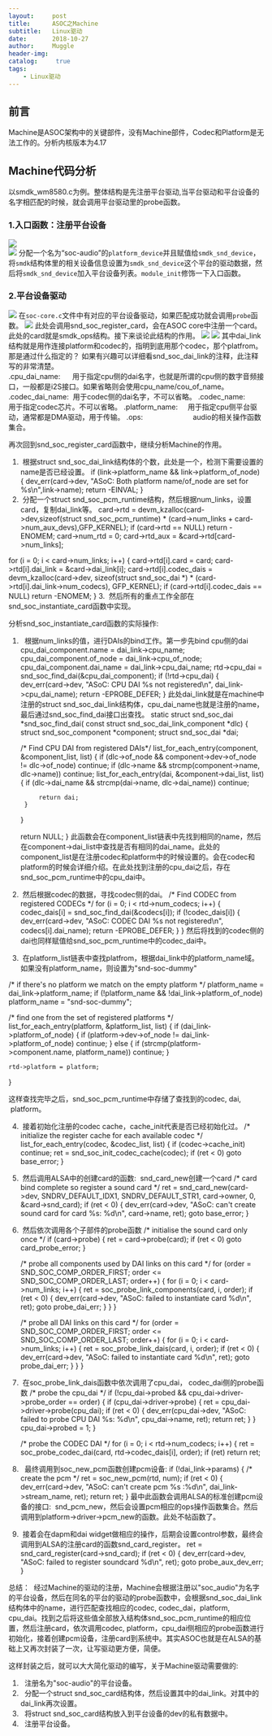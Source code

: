 ```yaml
---
layout:     post
title:      ASOC之Machine
subtitle:   Linux驱动
date:       2018-10-27
author:     Muggle
header-img:
catalog: 	 true
tags:
    - Linux驱动
---
```


## 前言 ##
Machine是ASOC架构中的关键部件，没有Machine部件，Codec和Platform是无法工作的。分析内核版本为4.17

## Machine代码分析 ##
以smdk_wm8580.c为例。整体结构是先注册平台驱动,当平台驱动和平台设备的名字相匹配的时候，就会调用平台驱动里的probe函数。<br>
### 1.入口函数：注册平台设备 ###
![](https://i.imgur.com/ztAGdMx.jpg)
<br>
![](https://i.imgur.com/oUa8aOz.jpg)
分配一个名为“soc-audio”的`platform_device`并且赋值给`smdk_snd_device`，将`smdk`结构体里的相关设备信息设置为`smdk_snd_device`这个平台的驱动数据，然后将`smdk_snd_device`加入平台设备列表。`module_init`修饰一下入口函数。

### 2.平台设备驱动 ###
![](https://i.imgur.com/ATFspMi.jpg)
在`soc-core.c`文件中有对应的平台设备驱动，如果匹配成功就会调用`probe`函数。
![](https://i.imgur.com/QKrIB7f.jpg)
此处会调用snd_soc_register_card，会在ASOC core中注册一个card。 此处的card就是smdk_ops结构。接下来谈论此结构的作用。
![](https://i.imgur.com/udyZuMj.jpg)
![](https://i.imgur.com/k3nbDnK.jpg)
其中dai_link结构就是用作连接platform和codec的，指明到底用那个codec，那个platfrom。那是通过什么指定的？  如果有兴趣可以详细看snd_soc_dai_link的注释，此注释写的非常清楚。<br>
	.cpu_dai_name:      用于指定cpu侧的dai名字，也就是所谓的cpu侧的数字音频接口，一般都是i2S接口。如果省略则会使用cpu_name/cou_of_name。
	.codec_dai_name:  用于codec侧的dai名字，不可以省略。
	.codec_name:         用于指定codec芯片。不可以省略。
	.platform_name:     用于指定cpu侧平台驱动，通常都是DMA驱动，用于传输。
	.ops:                         audio的相关操作函数集合。

再次回到snd_soc_register_card函数中，继续分析Machine的作用。
1.  根据struct snd_soc_dai_link结构体的个数，此处是一个，检测下需要设置的name是否已经设置。
if (link->platform_name && link->platform_of_node) {
	dev_err(card->dev,
	"ASoC: Both platform name/of_node are set for %s\n",link->name);
	return -EINVAL;
}
2.  分配一个struct snd_soc_pcm_runtime结构，然后根据num_links，设置card，复制dai_link等。
card->rtd = devm_kzalloc(card->dev,sizeof(struct snd_soc_pcm_runtime) *
			 (card->num_links + card->num_aux_devs),GFP_KERNEL);
    if (card->rtd == NULL)
	    return -ENOMEM;
    card->num_rtd = 0;
    card->rtd_aux = &card->rtd[card->num_links];
 
for (i = 0; i < card->num_links; i++) {
	card->rtd[i].card = card;
	card->rtd[i].dai_link = &card->dai_link[i];
	card->rtd[i].codec_dais = devm_kzalloc(card->dev,
				sizeof(struct snd_soc_dai *) *
				(card->rtd[i].dai_link->num_codecs),
				GFP_KERNEL);
	if (card->rtd[i].codec_dais == NULL)
		return -ENOMEM;
}
3.  然后所有的重点工作全部在snd_soc_instantiate_card函数中实现。

分析snd_soc_instantiate_card函数的实际操作:
1.   根据num_links的值，进行DAIs的bind工作。第一步先bind cpu侧的dai
	cpu_dai_component.name = dai_link->cpu_name;
	cpu_dai_component.of_node = dai_link->cpu_of_node;
	cpu_dai_component.dai_name = dai_link->cpu_dai_name;
	rtd->cpu_dai = snd_soc_find_dai(&cpu_dai_component);
	if (!rtd->cpu_dai) {
		dev_err(card->dev, "ASoC: CPU DAI %s not registered\n",
			dai_link->cpu_dai_name);
		return -EPROBE_DEFER;
	}
此处dai_link就是在machine中注册的struct snd_soc_dai_link结构体，cpu_dai_name也就是注册的name，最后通过snd_soc_find_dai接口出查找。
static struct snd_soc_dai *snd_soc_find_dai(
	const struct snd_soc_dai_link_component *dlc)
{
	struct snd_soc_component *component;
	struct snd_soc_dai *dai;
 
	/* Find CPU DAI from registered DAIs*/
	list_for_each_entry(component, &component_list, list) {
		if (dlc->of_node && component->dev->of_node != dlc->of_node)
			continue;
		if (dlc->name && strcmp(component->name, dlc->name))
			continue;
		list_for_each_entry(dai, &component->dai_list, list) {
			if (dlc->dai_name && strcmp(dai->name, dlc->dai_name))
				continue;
 
			return dai;
		}
	}
 
	return NULL;
}
此函数会在component_list链表中先找到相同的name，然后在component->dai_list中查找是否有相同的dai_name。此处的component_list是在注册codec和platform中的时候设置的。会在codec和platform的时候会详细介绍。在此处找到注册的cpu_dai之后，存在snd_soc_pcm_runtime中的cpu_dai中。

2.  然后根据codec的数据，寻找codec侧的dai。
/* Find CODEC from registered CODECs */
for (i = 0; i < rtd->num_codecs; i++) {
	codec_dais[i] = snd_soc_find_dai(&codecs[i]);
	if (!codec_dais[i]) {
		dev_err(card->dev, "ASoC: CODEC DAI %s not registered\n",
			codecs[i].dai_name);
		return -EPROBE_DEFER;
	}
}
然后将找到的codec侧的dai也同样赋值给snd_soc_pcm_runtime中的codec_dai中。

3.  在platform_list链表中查找platfrom，根据dai_link中的platform_name域。如果没有platform_name，则设置为"snd-soc-dummy"

/* if there's no platform we match on the empty platform */
platform_name = dai_link->platform_name;
if (!platform_name && !dai_link->platform_of_node)
	platform_name = "snd-soc-dummy";
 
/* find one from the set of registered platforms */
list_for_each_entry(platform, &platform_list, list) {
	if (dai_link->platform_of_node) {
		if (platform->dev->of_node !=
		    dai_link->platform_of_node)
			continue;
	} else {
		if (strcmp(platform->component.name, platform_name))
			continue;
	}
 
	rtd->platform = platform;
}

这样查找完毕之后，snd_soc_pcm_runtime中存储了查找到的codec, dai,  platform。

4.  接着初始化注册的codec cache，cache_init代表是否已经初始化过。
	/* initialize the register cache for each available codec */
	list_for_each_entry(codec, &codec_list, list) {
	if (codec->cache_init)
		continue;
	ret = snd_soc_init_codec_cache(codec);
	if (ret < 0)
		goto base_error;
	}

5.  然后调用ALSA中的创建card的函数:  snd_card_new创建一个card
	/* card bind complete so register a sound card */
	ret = snd_card_new(card->dev, SNDRV_DEFAULT_IDX1, SNDRV_DEFAULT_STR1,
		card->owner, 0, &card->snd_card);
	if (ret < 0) {
	dev_err(card->dev,
		"ASoC: can't create sound card for card %s: %d\n",
		card->name, ret);
	goto base_error;
	}

6.  然后依次调用各个子部件的probe函数
	/* initialise the sound card only once */
	if (card->probe) {
	ret = card->probe(card);
	if (ret < 0)
		goto card_probe_error;
	}
 
	/* probe all components used by DAI links on this card */
	for (order = SND_SOC_COMP_ORDER_FIRST; order <= SND_SOC_COMP_ORDER_LAST;
		order++) {
	for (i = 0; i < card->num_links; i++) {
		ret = soc_probe_link_components(card, i, order);
		if (ret < 0) {
			dev_err(card->dev,
				"ASoC: failed to instantiate card %d\n",
				ret);
			goto probe_dai_err;
		}
	}
}
 
	/* probe all DAI links on this card */
	for (order = SND_SOC_COMP_ORDER_FIRST; order <= SND_SOC_COMP_ORDER_LAST;
		order++) {
	for (i = 0; i < card->num_links; i++) {
		ret = soc_probe_link_dais(card, i, order);
		if (ret < 0) {
			dev_err(card->dev,
				"ASoC: failed to instantiate card %d\n",
				ret);
			goto probe_dai_err;
		}
	}
}

7.  在soc_probe_link_dais函数中依次调用了cpu_dai， codec_dai侧的probe函数
	/* probe the cpu_dai */
	if (!cpu_dai->probed &&
		cpu_dai->driver->probe_order == order) {
	if (cpu_dai->driver->probe) {
		ret = cpu_dai->driver->probe(cpu_dai);
		if (ret < 0) {
			dev_err(cpu_dai->dev,
				"ASoC: failed to probe CPU DAI %s: %d\n",
				cpu_dai->name, ret);
			return ret;
		}
	}
	cpu_dai->probed = 1;
}
 
	/* probe the CODEC DAI */
	for (i = 0; i < rtd->num_codecs; i++) {
	ret = soc_probe_codec_dai(card, rtd->codec_dais[i], order);
	if (ret)
		return ret;

8.   最终调用到soc_new_pcm函数创建pcm设备:
	if (!dai_link->params) {
		/* create the pcm */
		ret = soc_new_pcm(rtd, num);
		if (ret < 0) {
		dev_err(card->dev, "ASoC: can't create pcm %s :%d\n",
	dai_link->stream_name, ret);
	return ret;
	}
最中此函数会调用ALSA的标准创建pcm设备的接口:  snd_pcm_new，然后会设置pcm相应的ops操作函数集合。然后调用到platform->driver->pcm_new的函数。此处不帖函数了。

9.  接着会在dapm和dai widget做相应的操作，后期会设置control参数，最终会调用到ALSA的注册card的函数snd_card_register。
	ret = snd_card_register(card->snd_card);
	if (ret < 0) {
	dev_err(card->dev, "ASoC: failed to register soundcard %d\n",
			ret);
	goto probe_aux_dev_err;
	}

总结：  经过Machine的驱动的注册，Machine会根据注册以"soc_audio"为名字的平台设备，然后在同名的平台的驱动的probe函数中，会根据snd_soc_dai_link结构体中的name，进行匹配查找相应的codec, codec_dai，platform, cpu_dai。找到之后将这些值全部放入结构体snd_soc_pcm_runtime的相应位置，然后注册card，依次调用codec, platform，cpu_dai侧相应的probe函数进行初始化，接着创建pcm设备，注册card到系统中。其实ASOC也就是在ALSA的基础上又再次封装了一次，让写驱动更方便，简便。

这样封装之后，就可以大大简化驱动的编写，关于Machine驱动需要做的:
1.   注册名为"soc-audio"的平台设备。
2.   分配一个struct snd_soc_card结构体，然后设置其中的dai_link。对其中的dai_link再次设置。
3.   将struct snd_soc_card结构放入到平台设备的dev的私有数据中。
4.   注册平台设备。




